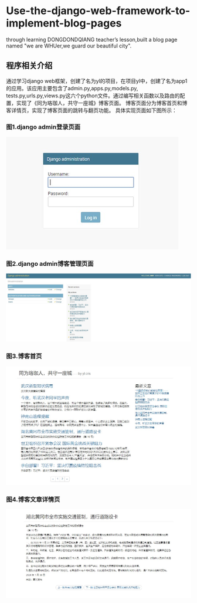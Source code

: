 # Use-the-django-web-framework-to-implement-blog-pages
through learning DONGDONDQIANG teacher’s lesson,built a blog page named "we are WHUer,we guard our beautiful city".
## 程序相关介绍
通过学习django web框架，创建了名为yl的项目，在项目yl中，创建了名为app1的应用。该应用主要包含了admin.py,apps.py,models.py,
tests.py,urls.py,views.py这六个python文件。通过编写相关函数以及路由的配置，实现了《同为珞珈人，共守一座城》博客页面。
博客页面分为博客首页和博客详情页，实现了博客页面的跳转与翻页功能。
具体实现页面如下图所示：

### 图1.django admin登录页面

![image](https://github.com/yl-cris/Use-the-django-web-framework-to-implement-blog-pages/blob/master/images/1.jpg)

### 图2.django admin博客管理页面
![image](https://github.com/yl-cris/Use-the-django-web-framework-to-implement-blog-pages/blob/master/images/2.jpg)

### 图3.博客首页
![image](https://github.com/yl-cris/Use-the-django-web-framework-to-implement-blog-pages/blob/master/images/3.jpg)

### 图4.博客文章详情页
![image](https://github.com/yl-cris/Use-the-django-web-framework-to-implement-blog-pages/blob/master/images/4.jpg)
